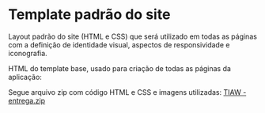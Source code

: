 # Template padrão do site

Layout padrão do site (HTML e CSS) que será utilizado em todas as páginas com a definição de identidade visual, aspectos de responsividade e iconografia.

HTML do template base, usado para criação de todas as páginas da aplicação:

Segue arquivo zip com código HTML e CSS e imagens utilizadas:
[TIAW - entrega.zip](https://github.com/ICEI-PUC-Minas-PCO-SI/pco-si-2023-1-p1-proj-web-t2-g4-petshop/files/11339034/TIAW.-.entrega.zip)


